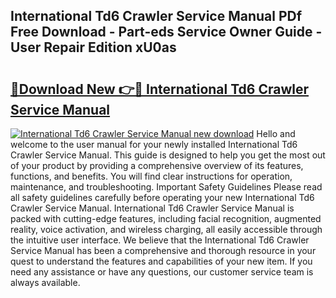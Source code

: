 ## International Td6 Crawler Service Manual PDf Free Download - Part-eds Service Owner Guide - User Repair Edition xU0as

# <h2><a href="http://bc50932.oget.top/?id=International+Td6+Crawler+Service+Manual">🔗Download New 👉🔴 International Td6 Crawler Service Manual</a></h2>

[![International Td6 Crawler Service Manual new download](https://i.imgur.com/5g1atiW.png)](http://bc50932.oget.top/?id=International+Td6+Crawler+Service+Manual)
Hello and welcome to the user manual for your newly installed International Td6 Crawler Service Manual. This guide is designed to help you get the most out of your product by providing a comprehensive overview of its features, functions, and benefits. You will find clear instructions for operation, maintenance, and troubleshooting. Important Safety Guidelines Please read all safety guidelines carefully before operating your new International Td6 Crawler Service Manual. International Td6 Crawler Service Manual is packed with cutting-edge features, including facial recognition, augmented reality, voice activation, and wireless charging, all easily accessible through the intuitive user interface. We believe that the International Td6 Crawler Service Manual has been a comprehensive and thorough resource in your quest to understand the features and capabilities of your new item. If you need any assistance or have any questions, our customer service team is always available.
